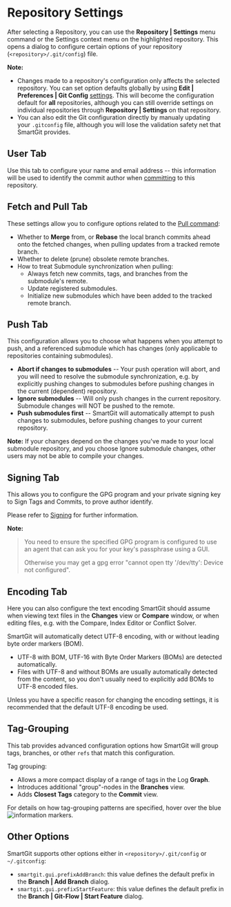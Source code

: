# Repository Settings

After selecting a Repository, you can use the **Repository \| Settings** menu command or the Settings context menu on the highlighted repository.
This opens a dialog to configure certain options of your repository (`<repository>/.git/config`) file.

**Note:**

- Changes made to a repository's configuration only affects the selected repository.
  You can set option defaults globally by using **Edit \| Preferences \| Git Config** [settings](../Preferences/Commands.md#git-config).
  This will become the configuration default for **all** repositories, although you can still override settings on individual repositories through **Repository \| Settings** on that repository.
- You can also edit the Git configuration directly by manualy updating your `.gitconfig` file, although you will lose the validation safety net that SmartGit provides.

## User Tab

Use this tab to configure your name and email address -- this information will be used to identify the commit author when [committing](../Local-Operations-on-the-Working-Tree.md#commit) to this repository.

## Fetch and Pull Tab

These settings allow you to configure options related to the [Pull command](../Repository/Synchronizing-with-Remote-Repositories.md#pull):

- Whether to **Merge** from, or **Rebase** the local branch commits ahead onto the fetched changes, when pulling updates from a tracked remote branch.
- Whether to delete (prune) obsolete remote branches.
- How to treat Submodule synchronization when pulling:
  - Always fetch new commits, tags, and branches from the submodule's remote.
  - Update registered submodules.
  - Initialize new submodules which have been added to the tracked remote branch.

## Push Tab

This configuration allows you to choose what happens when you attempt to push, and a referenced submodule which has changes (only applicable to repositories containing submodules).

- **Abort if changes to submodules** -- Your push operation will abort, and you will need to resolve the submodule synchronization, e.g. by explicitly pushing changes to submodules before pushing changes in the current (dependent) repository.
- **Ignore submodules** -- Will only push changes in the current repository.
  Submodule changes will NOT be pushed to the remote.
- **Push submodules first** -- SmartGit will automatically attempt to push changes to submodules, before pushing changes to your current repository.

**Note:** If your changes depend on the changes you've made to your local submodule repository, and you choose Ignore submodule changes, other users may not be able to compile your changes.

## Signing Tab

This allows you to configure the GPG program and your private signing key to Sign Tags and Commits, to prove author identify.

Please refer to [Signing](../../../HowTos/Sign-Tags-and-Commits.md) for further information.

**Note:**
> You need to ensure the specified GPG program is configured to use an agent that can ask you for your key's passphrase using a GUI.
>
> Otherwise you may get a gpg error "cannot open tty '/dev/tty': Device not configured".

## Encoding Tab

Here you can also configure the text encoding SmartGit should assume when viewing text files in the **Changes** view or **Compare** window, or when editing files, e.g. with the Compare, Index Editor or Conflict Solver.

SmartGit will automatically detect UTF-8 encoding, with or without leading byte order markers (BOM).

- UTF-8 with BOM, UTF-16 with Byte Order Markers (BOMs) are detected automatically.
- Files with UTF-8 and without BOMs are usually automatically detected from the content, so you don't usually need to explicitly add BOMs to UTF-8 encoded files.

Unless you have a specific reason for changing the encoding settings, it is recommended that the default UTF-8 encoding be used.

## Tag-Grouping

This tab provides advanced configuration options how SmartGit will group tags, branches, or other `refs` that match this configuration.

Tag grouping:

- Allows a more compact display of a range of tags in the Log **Graph**.
- Introduces additional "group"-nodes in the **Branches** view.
- Adds **Closest Tags** category to the **Commit** view.

For details on how tag-grouping patterns are specified, hover over the blue ![information](../../images/icons/emoticons/information.png) markers.

## Other Options

SmartGit supports other options either in `<repository>/.git/config` or `~/.gitconfig`:

- `smartgit.gui.prefixAddBranch`: this value defines the default prefix in the **Branch \| Add Branch** dialog.
- `smartgit.gui.prefixStartFeature`: this value defines the default prefix in the **Branch \| Git-Flow \| Start Feature** dialog.
